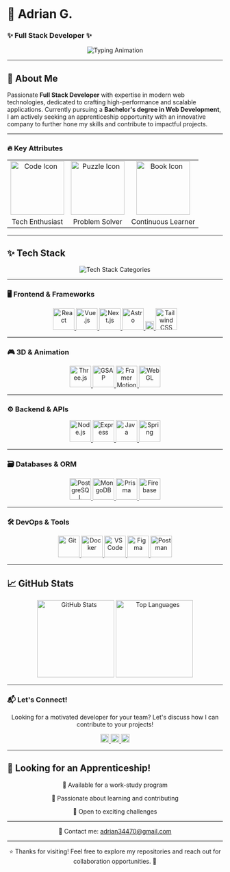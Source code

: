 # 🚀 Adrian G.
### ✨ Full Stack Developer ✨  

<div align="center">
  <img src="https://readme-typing-svg.demolab.com?font=Fira+Code&size=24&duration=2800&pause=400&color=4FC0E8&center=true&vCenter=true&width=500&lines=Passionate+Developer;Tech+Enthusiast;Problem+Solver;Continuous+Learner;Creative+Thinker" alt="Typing Animation" />
</div>

---

## 🌟 About Me  

Passionate **Full Stack Developer** with expertise in modern web technologies, dedicated to crafting high-performance and scalable applications. Currently pursuing a **Bachelor's degree in Web Development**, I am actively seeking an apprenticeship opportunity with an innovative company to further hone my skills and contribute to impactful projects.

---

### 🔥 Key Attributes  
<div align="center">
  <table>
    <tr>
      <td align="center">
        <img src="https://media.giphy.com/media/QssGEmpkyEOhBCb7e1/giphy.gif" width="125" alt="Code Icon" />
      </td>
      <td align="center">
        <img src="https://media.giphy.com/media/LnUtcdoDUKHj6/giphy.gif" width="125" alt="Puzzle Icon" />
      </td>
      <td align="center">
        <img src="https://media.giphy.com/media/l0HU7jj0ivEFyZIA0/giphy.gif" width="125" alt="Book Icon" />
      </td>
    </tr>
    <tr>
      <td align="center">
        <span>Tech Enthusiast</span>
      </td>
      <td align="center">
        <span>Problem Solver</span>
      </td>
      <td align="center">
        <span>Continuous Learner</span>
      </td>
    </tr>
  </table>
</div>

---

## ✨ Tech Stack

<div align="center">
  <img src="https://readme-typing-svg.demolab.com?font=Fira+Code&size=22&duration=2500&pause=800&color=A569BD&center=true&vCenter=true&width=700&repeat=true&lines=Frontend+%7C+Backend+%7C+3D+%7C+Databases+%7C+Tools" alt="Tech Stack Categories" />
</div>

---

### 🖥️ Frontend & Frameworks
<div align="center">
  <a href="https://reactjs.org/" target="_blank">
    <img src="https://cdn.jsdelivr.net/gh/devicons/devicon/icons/react/react-original.svg" width="50" alt="React" />
  </a>
  <a href="https://vuejs.org/" target="_blank">
    <img src="https://cdn.jsdelivr.net/gh/devicons/devicon/icons/vuejs/vuejs-original.svg" width="50" alt="Vue.js" />
  </a>
  <a href="https://nextjs.org/" target="_blank">
    <img src="https://cdn.jsdelivr.net/gh/devicons/devicon/icons/nextjs/nextjs-original.svg" width="50" alt="Next.js" />
  </a>
  <a href="https://astro.build/" target="_blank">
    <img src="https://cdn.sanity.io/images/3do82whm/next/1c2aa4d10fe71c23d7a36f69fc11c419c5f4ac35-1000x667.png" width="50" alt="Astro" />
  </a>
  <a href="https://vitejs.dev/" target="_blank">
    <img src="https://vitejs.dev/logo.svg" width="20" alt="Vite" />
  </a>
  <a href="https://tailwindcss.com/" target="_blank">
    <img src="https://www.vectorlogo.zone/logos/tailwindcss/tailwindcss-icon.svg" width="50" alt="Tailwind CSS" />
  </a>
</div>

---

### 🎮 3D & Animation
<div align="center">
  <a href="https://threejs.org/" target="_blank">
    <img src="https://cdn.jsdelivr.net/gh/devicons/devicon/icons/threejs/threejs-original.svg" width="50" alt="Three.js" />
  </a>
  <a href="https://greensock.com/gsap/" target="_blank">
    <img src="https://gsap.com/wp-content/uploads/2019/04/gsap-logo.svg" width="50" alt="GSAP" />
  </a>
  <a href="https://www.framer.com/motion/" target="_blank">
    <img src="https://framerusercontent.com/images/TvJ9grdPgk3sRz6T6XwkpBrFr4k.png" width="50" alt="Framer Motion" />
  </a>
  <a href="https://developer.mozilla.org/en-US/docs/Web/API/WebGL_API" target="_blank">
    <img src="https://upload.wikimedia.org/wikipedia/commons/2/25/WebGL_Logo.svg" width="50" alt="WebGL" />
  </a>
</div>

---

### ⚙️ Backend & APIs
<div align="center">
  <a href="https://nodejs.org/" target="_blank">
    <img src="https://cdn.jsdelivr.net/gh/devicons/devicon/icons/nodejs/nodejs-original.svg" width="50" alt="Node.js" />
  </a>
  <a href="https://expressjs.com/" target="_blank">
    <img src="https://cdn.jsdelivr.net/gh/devicons/devicon/icons/express/express-original.svg" width="50" alt="Express" />
  </a>
  <a href="https://www.java.com/" target="_blank">
    <img src="https://cdn.jsdelivr.net/gh/devicons/devicon/icons/java/java-original.svg" width="50" alt="Java" />
  </a>
  <a href="https://spring.io/" target="_blank">
    <img src="https://cdn.jsdelivr.net/gh/devicons/devicon/icons/spring/spring-original.svg" width="50" alt="Spring" />
  </a>
</div>

---

### 🗃️ Databases & ORM
<div align="center">
  <a href="https://www.postgresql.org/" target="_blank">
    <img src="https://cdn.jsdelivr.net/gh/devicons/devicon/icons/postgresql/postgresql-original.svg" width="50" alt="PostgreSQL" />
  </a>
  <a href="https://www.mongodb.com/" target="_blank">
    <img src="https://cdn.jsdelivr.net/gh/devicons/devicon/icons/mongodb/mongodb-original.svg" width="50" alt="MongoDB" />
  </a>
  <a href="https://www.prisma.io/" target="_blank">
    <img src="https://www.prisma.io/images/favicon-32x32.png" width="50" alt="Prisma" />
  </a>
  <a href="https://firebase.google.com/" target="_blank">
    <img src="https://cdn.jsdelivr.net/gh/devicons/devicon/icons/firebase/firebase-plain.svg" width="50" alt="Firebase" />
  </a>
</div>

---

### 🛠️ DevOps & Tools
<div align="center">
  <a href="https://git-scm.com/" target="_blank">
    <img src="https://cdn.jsdelivr.net/gh/devicons/devicon/icons/git/git-original.svg" width="50" alt="Git" />
  </a>
  <a href="https://www.docker.com/" target="_blank">
    <img src="https://cdn.jsdelivr.net/gh/devicons/devicon/icons/docker/docker-original.svg" width="50" alt="Docker" />
  </a>
  <a href="https://code.visualstudio.com/" target="_blank">
    <img src="https://cdn.jsdelivr.net/gh/devicons/devicon/icons/vscode/vscode-original.svg" width="50" alt="VS Code" />
  </a>
  <a href="https://www.figma.com/" target="_blank">
    <img src="https://cdn.jsdelivr.net/gh/devicons/devicon/icons/figma/figma-original.svg" width="50" alt="Figma" />
  </a>
  <a href="https://www.postman.com/" target="_blank">
    <img src="https://www.postman.com/_ar-assets/images/favicon-1-48.png" width="50" alt="Postman" />
  </a>
</div>

---

## 📈 GitHub Stats
<div align="center">
  <img height="180em" src="https://github-readme-stats.vercel.app/api?username=Addey34&show_icons=true&theme=github_dark&count_private=true&hide=prs&include_all_commits=true&bg_color=00000000&title_color=4FC0E8&text_color=A569BD&icon_color=4FC0E8&border_color=A569BD" alt="GitHub Stats" />
  <img height="180em" src="https://github-readme-stats.vercel.app/api/top-langs/?username=Addey34&layout=compact&theme=github_dark&hide=html,css&bg_color=00000000&title_color=4FC0E8&text_color=A569BD&border_color=A569BD" alt="Top Languages" />
</div>

---

### 📬 Let's Connect!
<p align="center">
  Looking for a motivated developer for your team? Let's discuss how I can contribute to your projects!
</p>

<div align="center">
  <a href="https://www.linkedin.com/in/adrianguichard/"  target="_blank">
    <img src="https://upload.wikimedia.org/wikipedia/commons/0/01/LinkedIn_Logo_2013.svg" width="20" alt="LinkedIn" />
  </a>
  <a href="mailto:adrian34470@gmail.com"  target="_blank">
    <img src="https://upload.wikimedia.org/wikipedia/commons/8/87/Gmail_Icon.svg" width="20" alt="Email" />
  </a>
  <a href="https://adrianguichard.com"  target="_blank">
    <img src="https://upload.wikimedia.org/wikipedia/commons/4/4f/World_icon_2.svg" width="20" alt="Portfolio" />
  </a>
</div>

---

## 🎯 Looking for an Apprenticeship!
<div align="center">
  <p>🔹 Available for a work-study program</p>
  <p>🔹 Passionate about learning and contributing</p>
  <p>🔹 Open to exciting challenges</p>
</div>

---

<p align="center">
  📩 Contact me: <a href="mailto:adrian34470@gmail.com">adrian34470@gmail.com</a>
</p>

---

<p align="center">
  ⭐ Thanks for visiting! Feel free to explore my repositories and reach out for collaboration opportunities. 🚀
</p>
